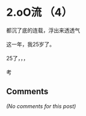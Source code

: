 # 2.oO流 （4）

<div id="msgcns!9884D0A402622CB2!3642" class="bvMsg">都沉了底的连载，浮出来透透气<br /><br />这一年，我25岁了。<br /><br />25了，，，<br /><br />考<br /></div>

## Comments

*(No comments for this post)*
